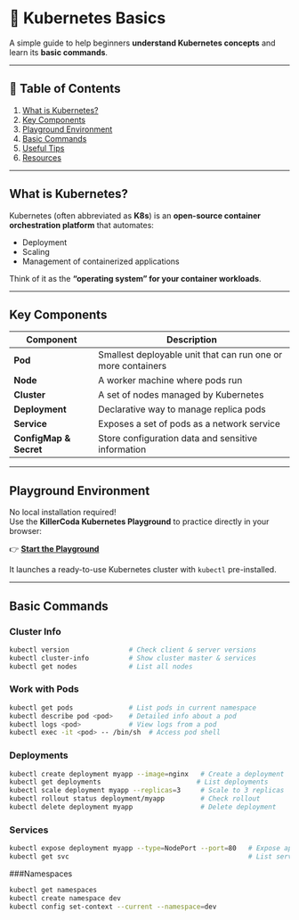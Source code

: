 # 🐳 Kubernetes Basics

A simple guide to help beginners **understand Kubernetes concepts** and learn its **basic commands**.

---

## 📖 Table of Contents
1. [What is Kubernetes?](#what-is-kubernetes)
2. [Key Components](#key-components)
3. [Playground Environment](#playground-environment)
4. [Basic Commands](#basic-commands)
5. [Useful Tips](#useful-tips)
6. [Resources](#resources)

---

## What is Kubernetes?
Kubernetes (often abbreviated as **K8s**) is an **open-source container orchestration platform** that automates:
- Deployment  
- Scaling  
- Management of containerized applications  

Think of it as the **“operating system” for your container workloads**.

---

## Key Components
| Component      | Description                                               |
|----------------|-----------------------------------------------------------|
| **Pod**       | Smallest deployable unit that can run one or more containers |
| **Node**      | A worker machine where pods run                            |
| **Cluster**   | A set of nodes managed by Kubernetes                        |
| **Deployment**| Declarative way to manage replica pods                      |
| **Service**   | Exposes a set of pods as a network service                  |
| **ConfigMap & Secret** | Store configuration data and sensitive information |

---

## Playground Environment
No local installation required!  
Use the **KillerCoda Kubernetes Playground** to practice directly in your browser:

👉 [**Start the Playground**](https://killercoda.com/playgrounds/scenario/kubernetes)

It launches a ready-to-use Kubernetes cluster with `kubectl` pre-installed.

---

## Basic Commands

### Cluster Info
```bash
kubectl version               # Check client & server versions
kubectl cluster-info          # Show cluster master & services
kubectl get nodes             # List all nodes
```
### Work with Pods
```bash
kubectl get pods              # List pods in current namespace
kubectl describe pod <pod>    # Detailed info about a pod
kubectl logs <pod>            # View logs from a pod
kubectl exec -it <pod> -- /bin/sh  # Access pod shell
```

### Deployments
```bash
kubectl create deployment myapp --image=nginx   # Create a deployment
kubectl get deployments                        # List deployments
kubectl scale deployment myapp --replicas=3     # Scale to 3 replicas
kubectl rollout status deployment/myapp         # Check rollout
kubectl delete deployment myapp                 # Delete deployment
```

### Services
```bash
kubectl expose deployment myapp --type=NodePort --port=80   # Expose app
kubectl get svc                                             # List services
```

###Namespaces
```bash
kubectl get namespaces
kubectl create namespace dev
kubectl config set-context --current --namespace=dev
```
